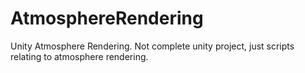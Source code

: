 # AtmosphereRendering

Unity Atmosphere Rendering. Not complete unity project, just scripts relating to atmosphere rendering.
